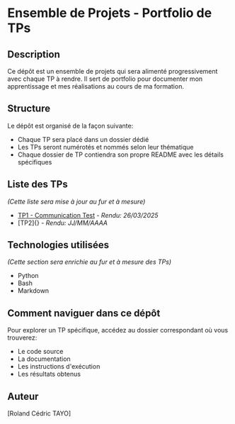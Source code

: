 # Ensemble de Projets - Portfolio de TPs

## Description

Ce dépôt est un ensemble de projets qui sera alimenté progressivement avec chaque TP à rendre. Il sert de portfolio pour documenter mon apprentissage et mes réalisations au cours de ma formation.

## Structure

Le dépôt est organisé de la façon suivante:
- Chaque TP sera placé dans un dossier dédié
- Les TPs seront numérotés et nommés selon leur thématique
- Chaque dossier de TP contiendra son propre README avec les détails spécifiques

## Liste des TPs

*(Cette liste sera mise à jour au fur et à mesure)*

- [TP1 - Communication Test](./ros2_ws) - *Rendu: 26/03/2025*
- [TP2]{} - *Rendu: JJ/MM/AAAA*

## Technologies utilisées

*(Cette section sera enrichie au fur et à mesure des TPs)*

- Python
- Bash
- Markdown

## Comment naviguer dans ce dépôt

Pour explorer un TP spécifique, accédez au dossier correspondant où vous trouverez:
- Le code source
- La documentation
- Les instructions d'exécution
- Les résultats obtenus

## Auteur

[Roland Cédric TAYO]
